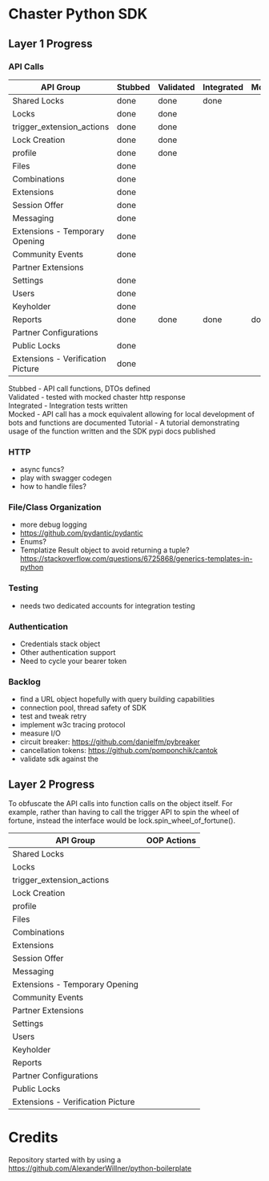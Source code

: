# Chaster Python SDK

## Layer 1 Progress

### API Calls

| API Group                         | Stubbed | Validated | Integrated | Mocked | Tutorial |
|-----------------------------------|---------|-----------|------------|--------|----------|
| Shared Locks                      | done    | done      | done       |        |
| Locks                             | done    | done      |            |        |
| trigger_extension_actions         | done    | done      |            |        |
| Lock Creation                     | done    | done      |            |        |
| profile                           | done    | done      |            |        |
| Files                             | done    |           |            |        |
| Combinations                      | done    |           |            |        |
| Extensions                        | done    |           |            |        |
| Session Offer                     | done    |           |            |        |
| Messaging                         | done    |           |            |        |
| Extensions - Temporary Opening    | done    |           |            |        |
| Community Events                  | done    |           |            |        |
| Partner Extensions                |         |           |            |        |
| Settings                          | done    |           |            |        |
| Users                             | done    |           |            |        |
| Keyholder                         | done    |           |            |        |
| Reports                           | done    | done      | done       | done   | done     |
| Partner Configurations            |         |           |            |        |
| Public Locks                      | done    |           |            |        |
| Extensions - Verification Picture | done    |           |            |        |

Stubbed - API call functions, DTOs defined<br>
Validated - tested with mocked chaster http response<br>
Integrated - Integration tests written<br>
Mocked - API call has a mock equivalent allowing for local development of bots and functions are documented
Tutorial - A tutorial demonstrating usage of the function written and the SDK pypi docs published

### HTTP

- async funcs?
- play with swagger codegen
- how to handle files?

### File/Class Organization

- more debug logging
- https://github.com/pydantic/pydantic
- Enums?
- Templatize Result object to avoid returning a
  tuple? https://stackoverflow.com/questions/6725868/generics-templates-in-python

### Testing

- needs two dedicated accounts for integration testing

### Authentication

- Credentials stack object
- Other authentication support
- Need to cycle your bearer token

### Backlog

- find a URL object hopefully with query building capabilities
- connection pool, thread safety of SDK
- test and tweak retry
- implement w3c tracing protocol
- measure I/O
- circuit breaker: https://github.com/danielfm/pybreaker
- cancellation tokens: https://github.com/pomponchik/cantok
- validate sdk against the

## Layer 2 Progress
To obfuscate the API calls into function calls on the object itself. For example, rather than having to call
the trigger API to spin the wheel of fortune, instead the interface would be lock.spin_wheel_of_fortune().

| API Group                         | OOP Actions | 
|-----------------------------------|-------------|
| Shared Locks                      |             |   
| Locks                             |             |    
| trigger_extension_actions         |             |         
| Lock Creation                     |             |    
| profile                           |             |          
| Files                             |             |        
| Combinations                      |             |      
| Extensions                        |             |
| Session Offer                     |             |
| Messaging                         |             |
| Extensions - Temporary Opening    |             |
| Community Events                  |             |
| Partner Extensions                |             |
| Settings                          |             |
| Users                             |             |
| Keyholder                         |             |
| Reports                           |             |
| Partner Configurations            |             |
| Public Locks                      |             |
| Extensions - Verification Picture |             |

# Credits

Repository started with by using a https://github.com/AlexanderWillner/python-boilerplate
